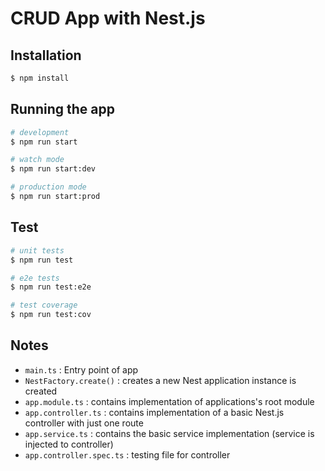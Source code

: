 # CRUD App with Nest.js

## Installation

```bash
$ npm install
```

## Running the app

```bash
# development
$ npm run start

# watch mode
$ npm run start:dev

# production mode
$ npm run start:prod
```

## Test

```bash
# unit tests
$ npm run test

# e2e tests
$ npm run test:e2e

# test coverage
$ npm run test:cov
```

## Notes

- `main.ts` : Entry point of app
- `NestFactory.create()` : creates a new Nest application instance is created
- `app.module.ts` : contains implementation of applications's root module
- `app.controller.ts` : contains implementation of a basic Nest.js controller with just one route
- `app.service.ts` : contains the basic service implementation (service is injected to controller)
- `app.controller.spec.ts` : testing file for controller
